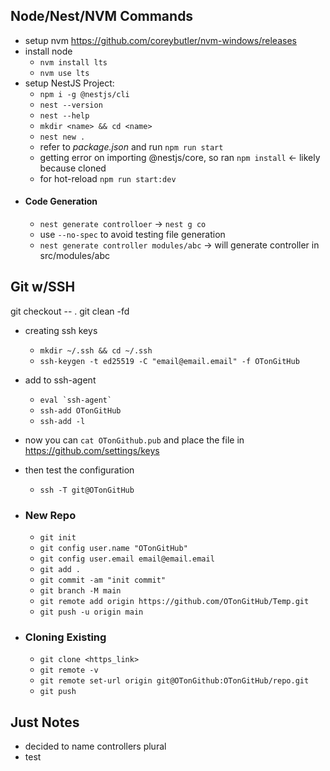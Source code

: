 ## Node/Nest/NVM Commands

- setup nvm https://github.com/coreybutler/nvm-windows/releases
- install node
  - `nvm install lts`
  - `nvm use lts`
- setup NestJS Project:
  - `npm i -g @nestjs/cli`
  - `nest --version`
  - `nest --help`
  - `mkdir <name> && cd <name>`
  - `nest new .`
  - refer to _package.json_ and run `npm run start`
  - getting error on importing @nestjs/core, so ran `npm install` <- likely because cloned
  - for hot-reload `npm run start:dev`
- #### Code Generation
  - `nest generate controlloer` -> `nest g co`
  - use `--no-spec` to avoid testing file generation
  - `nest generate controller modules/abc` -> will generate controller in src/modules/abc

## Git w/SSH

git checkout -- .
git clean -fd

- creating ssh keys

  - `mkdir ~/.ssh && cd ~/.ssh`
  - `ssh-keygen -t ed25519 -C "email@email.email" -f OTonGitHub`

- add to ssh-agent

  - ``eval `ssh-agent` ``
  - `ssh-add OTonGitHub`
  - `ssh-add -l`

- now you can `cat OTonGithub.pub` and place the file in https://github.com/settings/keys

- then test the configuration

  - `ssh -T git@OTonGitHub`

- ### New Repo

  - `git init`
  - `git config user.name "OTonGitHub"`
  - `git config user.email email@email.email`
  - `git add .`
  - `git commit -am "init commit"`
  - `git branch -M main`
  - `git remote add origin https://github.com/OTonGitHub/Temp.git`
  - `git push -u origin main`

- ### Cloning Existing

  - `git clone <https_link>`
  - `git remote -v`
  - `git remote set-url origin git@OTonGithub:OTonGitHub/repo.git`
  - `git push`

## Just Notes

- decided to name controllers plural
- test
